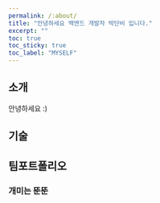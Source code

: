 ```yaml
---
permalink: /:about/
title: "안녕하세요 백앤드 개발자 박단비 입니다."
excerpt: ""
toc: true
toc_sticky: true
toc_label: "MYSELF"
---
```


## 소개
안녕하세요 :) 

## 기술 

## 팀포트폴리오

### 개미는 뚠뚠
